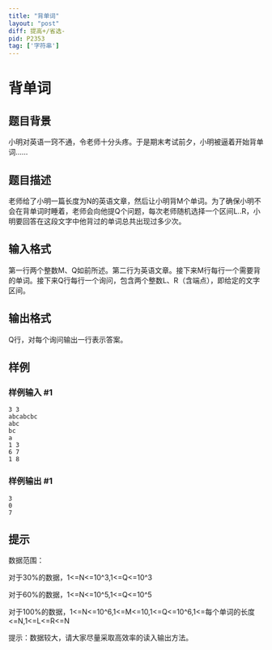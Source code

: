 ```yaml
---
title: "背单词"
layout: "post"
diff: 提高+/省选-
pid: P2353
tag: ['字符串']
---
```

# 背单词
## 题目背景

小明对英语一窍不通，令老师十分头疼。于是期末考试前夕，小明被逼着开始背单词……

## 题目描述

老师给了小明一篇长度为N的英语文章，然后让小明背M个单词。为了确保小明不会在背单词时睡着，老师会向他提Q个问题，每次老师随机选择一个区间L..R，小明要回答在这段文字中他背过的单词总共出现过多少次。

## 输入格式

第一行两个整数M、Q如前所述。第二行为英语文章。接下来M行每行一个需要背的单词。接下来Q行每行一个询问，包含两个整数L、R（含端点），即给定的文字区间。

## 输出格式

Q行，对每个询问输出一行表示答案。

## 样例

### 样例输入 #1
```
3 3
abcabcbc
abc
bc
a
1 3
6 7
1 8
```
### 样例输出 #1
```
3
0
7

```
## 提示

数据范围：

对于30%的数据，1<=N<=10^3,1<=Q<=10^3

对于60%的数据，1<=N<=10^5,1<=Q<=10^5

对于100%的数据，1<=N<=10^6,1<=M<=10,1<=Q<=10^6,1<=每个单词的长度<=N,1<=L<=R<=N

提示：数据较大，请大家尽量采取高效率的读入输出方法。


